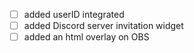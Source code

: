 - [ ] added userID integrated
- [ ] added Discord server invitation widget
- [ ] added an html overlay on OBS
